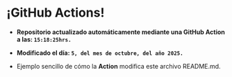 # ¡GitHub Actions!
* **Repositorio actualizado automáticamente mediante una GitHub Action a las: `15:18:25hrs.`**
* **Modificado el día: `5, del mes de octubre, del año 2025.`**

* Ejemplo sencillo de cómo la **Action** modifica este archivo README.md.
